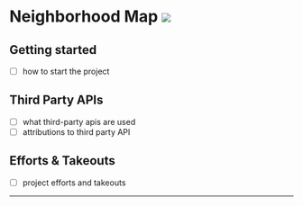 # Neighborhood Map [![][Badges: Travis CI]][Links: Travis CI]

## Getting started

* [ ] how to start the project

## Third Party APIs

* [ ] what third-party apis are used
* [ ] attributions to third party API  

## Efforts & Takeouts

* [ ] project efforts and takeouts


---

[Badges: Travis CI]: https://travis-ci.org/linesh-simplicity/frontend-nanodegree-neighborhood-map.svg?branch=master
[Links: Travis CI]: https://travis-ci.org/linesh-simplicity/frontend-nanodegree-neighborhood-map
